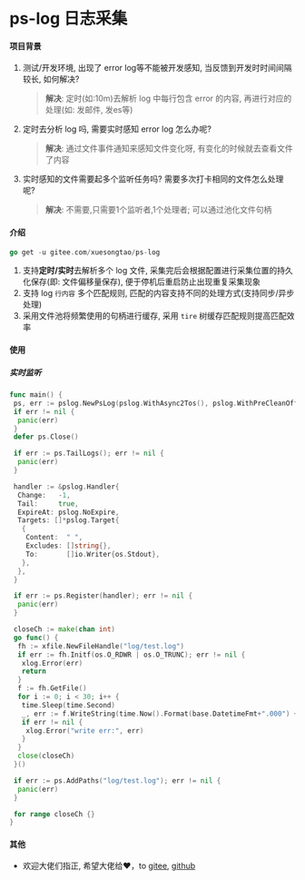 # ps-log 日志采集

#### 项目背景

1. 测试/开发环境, 出现了 error log等不能被开发感知, 当反馈到开发时时间间隔较长, 如何解决?
    > **解决**: 定时(如:10m)去解析 log 中每行包含 error 的内容, 再进行对应的处理(如: 发邮件, 发es等)
2. 定时去分析 log 吗, 需要实时感知 error log 怎么办呢?
    > **解决**: 通过文件事件通知来感知文件变化呀, 有变化的时候就去查看文件了内容
3. 实时感知的文件需要起多个监听任务吗? 需要多次打卡相同的文件怎么处理呢?
    > **解决**: 不需要,只需要1个监听者,1个处理者; 可以通过池化文件句柄

#### 介绍

```go
go get -u gitee.com/xuesongtao/ps-log
```

1. 支持**定时/实时**去解析多个 log 文件, 采集完后会根据配置进行采集位置的持久化保存(即: 文件偏移量保存), 便于停机后重启防止出现重复采集现象
2. 支持 log `行内容` 多个匹配规则, 匹配的内容支持不同的处理方式(支持同步/异步处理)
3. 采用文件池将频繁使用的句柄进行缓存, 采用 `tire` 树缓存匹配规则提高匹配效率

#### 使用

##### 实时监听

```go
func main() {
 ps, err := pslog.NewPsLog(pslog.WithAsync2Tos(), pslog.WithPreCleanOffset())
 if err != nil {
  panic(err)
 }
 defer ps.Close()

 if err := ps.TailLogs(); err != nil {
  panic(err)
 }

 handler := &pslog.Handler{
  Change:   -1,
  Tail:     true,
  ExpireAt: pslog.NoExpire,
  Targets: []*pslog.Target{
   {
    Content:  " ",
    Excludes: []string{},
    To:       []io.Writer{os.Stdout},
   },
  },
 }

 if err := ps.Register(handler); err != nil {
  panic(err)
 }

 closeCh := make(chan int)
 go func() {
  fh := xfile.NewFileHandle("log/test.log")
  if err := fh.Initf(os.O_RDWR | os.O_TRUNC); err != nil {
   xlog.Error(err)
   return
  }
  f := fh.GetFile()
  for i := 0; i < 30; i++ {
   time.Sleep(time.Second)
   _, err := f.WriteString(time.Now().Format(base.DatetimeFmt+".000") + " " + fmt.Sprint(i) + "\n")
   if err != nil {
    xlog.Error("write err:", err)
   }
  }
  close(closeCh)
 }()

 if err := ps.AddPaths("log/test.log"); err != nil {
  panic(err)
 }

 for range closeCh {}
}
```

#### 其他
- 欢迎大佬们指正, 希望大佬给❤️，to [gitee](https://gitee.com/xuesongtao/ps-log.git), [github](https://github.com/xuesongtao/ps-log.git)
